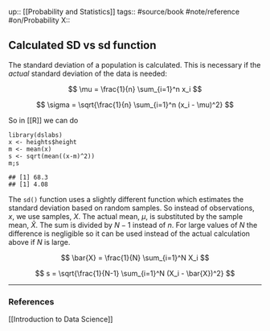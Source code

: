 up::  [[Probability and Statistics]]
tags:: #source/book #note/reference #on/Probability 
X:: 

## Calculated SD vs sd function

The standard deviation of a population is calculated. This is necessary if the _actual_ standard deviation of the data is needed:

$$
\mu = \frac{1}{n} \sum_{i=1}^n x_i
$$

$$
\sigma =  \sqrt{\frac{1}{n} \sum_{i=1}^n (x_i - \mu)^2}
$$

So in [[R]] we can do

```
library(dslabs)
x <- heights$height
m <- mean(x)
s <- sqrt(mean((x-m)^2))
m;s

## [1] 68.3
## [1] 4.08
```

The `sd()` function uses a slightly different function which estimates the standard deviation based on random samples. So instead of observations, $x$, we use samples, $X$. The actual mean, $\mu$, is substituted by the sample mean, $\hat{X}$. The sum is divided by $N-1$ instead of $n$. For large values of $N$ the difference is negligible so it can be used instead of the actual calculation above if $N$ is large.

$$
\bar{X} = \frac{1}{N} \sum_{i=1}^N X_i
$$

$$
s =  \sqrt{\frac{1}{N-1} \sum_{i=1}^N (X_i - \bar{X})^2}
$$



---

### References

[[Introduction to Data Science]]



